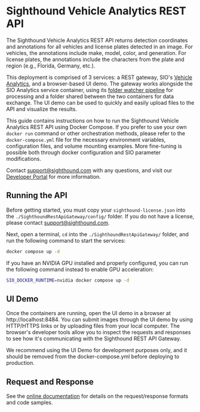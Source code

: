 # Sighthound Vehicle Analytics REST API

The Sighthound Vehicle Analytics REST API returns detection coordinates and annotations for all vehicles and license plates detected in an image. For vehicles, the annotations include make, model, color, and generation. For license plates, the annotations include the characters from the plate and region (e.g., Florida, Germany, etc.).

This deployment is comprised of 3 services: a REST gateway, SIO's [Vehicle Analytics](https://dev.sighthound.com/sio/pipelines/VehicleAnalytics/), and a browser-based UI demo. The gateway works alongside the SIO Analytics service container, using its [folder watcher pipeline](https://dev.sighthound.com/sio/pipelines/VehicleAnalytics/#vehicleanalyticsfolderwatch) for processing and a folder shared between the two containers for data exchange. The UI demo can be used to quickly and easily upload files to the API and visualize the results.

This guide contains instructions on how to run the Sighthound Vehicle Analytics REST API using Docker Compose. If you prefer to use your own `docker run` command or other orchestration methods, please refer to the `docker-compose.yml` file for the necessary environment variables, configuration files, and volume mounting examples. More fine-tuning is possible both through docker configuration and SIO parameter modifications.

Contact [support@sighthound.com](mailto:support@sighthound.com) with any questions, and visit our [Developer Portal](https://dev.sighthound.com/cloud-api/docs/quickstart/docker/) for more information.


## Running the API

Before getting started, you must copy your `sighthound-license.json` into the `./SighthoundRestApiGateway/config/` folder. If you do not have a license, please contact [support@sighthound.com](mailto:support@sighthound.com).

Next, open a terminal, `cd` into the `./SighthoundRestApiGateway/` folder, and run the following command to start the services:

```bash
docker compose up -d
```

If you have an NVIDIA GPU installed and properly configured, you can run the following command instead to enable GPU acceleration:

```bash
SIO_DOCKER_RUNTIME=nvidia docker compose up -d
```

## UI Demo

Once the containers are running, open the UI demo in a browser at http://localhost:8484. You can submit images through the UI demo by using HTTP/HTTPS links or by uploading files from your local computer. The browser's developer tools allow you to inspect the requests and responses to see how it's communicating with the Sighthound REST API Gateway.

We recommend using the UI Demo for development purposes only, and it should be removed from the docker-compose.yml before deploying to production.

## Request and Response

See the [online documentation](https://dev.sighthound.com/cloud-api/docs/quickstart/docker/#request-format) for details on the request/response formats and code samples.
